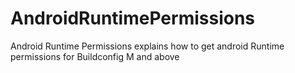 # AndroidRuntimePermissions
Android Runtime Permissions explains how to get android Runtime permissions for Buildconfig M and above
